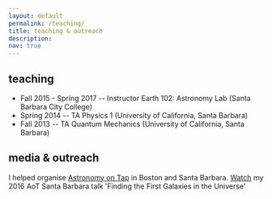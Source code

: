 ```yaml
---
layout: default
permalink: /teaching/
title: teaching & outreach
description:
nav: true
---
```


## teaching

- Fall 2015 - Spring 2017 -- Instructor Earth 102: Astronomy Lab (Santa Barbara City College)
- Spring 2014 -- TA Physics 1 (University of California, Santa Barbara)
- Fall 2013 -- TA Quantum Mechanics (University of California, Santa Barbara)

## media & outreach

I helped organise [Astronomy on Tap](https://astronomyontap.org) in Boston and Santa Barbara. [Watch](https://www.youtube.com/watch?v=oHfv5gIagSM) my 2016 AoT Santa Barbara talk 'Finding the First Galaxies in the Universe'

